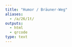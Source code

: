```yaml
---
title: "Humor / Bräuner-Weg"
aliases:
  - /a/26/1t/
outputs:
  - html
  - qrcode
type: text
---
```

